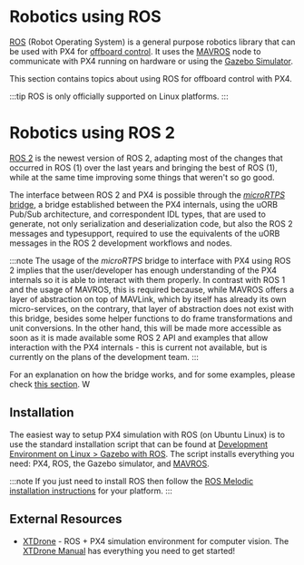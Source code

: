 # Robotics using ROS

[ROS](http://www.ros.org/) (Robot Operating System) is a general purpose robotics library that can be used with PX4 for [offboard control](../ros/mavros_offboard.md).
It uses the [MAVROS](../ros/mavros_installation.md) node to communicate with PX4 running on hardware or using the [Gazebo Simulator](../simulation/ros_interface.md).

This section contains topics about using ROS for offboard control with PX4.

:::tip
ROS is only officially supported on Linux platforms.
:::

# Robotics using ROS 2

[ROS 2](https://index.ros.org/doc/ros2/) is the newest version of ROS 2, adapting most of the changes that occurred in ROS (1) over the last years and bringing the best of ROS (1),
while at the same time improving some things that weren't so go good.

The interface between ROS 2 and PX4 is possible through the [*microRTPS* bridge](../middleware/micrortps.md), a bridge established between the PX4 internals, using the uORB Pub/Sub
architecture, and correspondent IDL types, that are used to generate, not only serialization and deserialization code, but also the ROS 2 messages and typesupport, required to use
the equivalents of the uORB messages in the ROS 2 development workflows and nodes.

:::note
The usage of the *microRTPS* bridge to interface with PX4 using ROS 2 implies that the user/developer has enough understanding of the PX4 internals so it is able to interact with them
properly. In contrast with ROS 1 and the usage of MAVROS, this is required because, while MAVROS offers a layer of abstraction on top of MAVLink, which by itself has already its own
micro-services, on the contrary, that layer of abstraction does not exist with this bridge, besides some helper functions to do frame transformations and unit conversions. In the other hand,
this will be made more accessible as soon as it is made available some ROS 2 API and examples that allow interaction with the PX4 internals - this is current not available, but is
currently on the plans of the development team.
:::

For an explanation on how the bridge works, and for some examples, please check [this section](../ros/ros2_comm.md).
W
## Installation

The easiest way to setup PX4 simulation with ROS (on Ubuntu Linux) is to use the standard installation script that can be found at [Development Environment on Linux > Gazebo with ROS](../dev_setup/dev_env_linux_ubuntu.md#rosgazebo).
The script installs everything you need: PX4, ROS, the Gazebo simulator, and [MAVROS](../ros/mavros_installation.md).

:::note
If you just need to install ROS then follow the [ROS Melodic installation instructions](http://wiki.ros.org/melodic/Installation) for your platform.
:::


## External Resources

- [XTDrone](https://github.com/robin-shaun/XTDrone/blob/master/README.en.md) - ROS + PX4 simulation environment for computer vision.
  The [XTDrone Manual](https://www.yuque.com/xtdrone/manual_en) has everything you need to get started!
